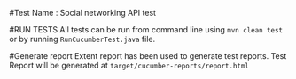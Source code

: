 #Test Name : Social networking API test

#RUN TESTS
All tests can be run from command line using `mvn clean test` or by running `RunCucumberTest.java` file.

#Generate report
Extent report has been used to generate test reports. Test Report will be generated at `target/cucumber-reports/report.html`
